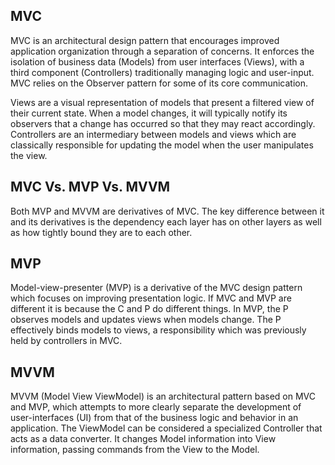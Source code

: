 
## MVC
MVC is an architectural design pattern that encourages improved application organization through a separation of concerns. 
It enforces the isolation of business data (Models) from user interfaces (Views), with a third component (Controllers) traditionally managing logic and user-input.
MVC relies on the Observer pattern for some of its core communication.

Views are a visual representation of models that present a filtered view of their current state. 
When a model changes, it will typically notify its observers that a change has occurred so that they may react accordingly.
Controllers are an intermediary between models and views which are classically responsible for updating the model when the user manipulates the view.

## MVC Vs. MVP Vs. MVVM
Both MVP and MVVM are derivatives of MVC.
The key difference between it and its derivatives is the dependency each layer has on other layers as well as how tightly bound they are to each other.

## MVP
 Model-view-presenter (MVP) is a derivative of the MVC design pattern which focuses on improving presentation logic. 
 If MVC and MVP are different it is because the C and P do different things. In MVP, the P observes models and updates views when models change. 
 The P effectively binds models to views, a responsibility which was previously held by controllers in MVC.

## MVVM
MVVM (Model View ViewModel) is an architectural pattern based on MVC and MVP, which attempts to more clearly separate the development of user-interfaces (UI) from that of the business logic and behavior in an application.
The ViewModel can be considered a specialized Controller that acts as a data converter. It changes Model information into View information, passing commands from the View to the Model.



